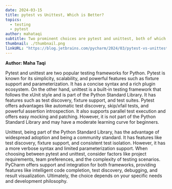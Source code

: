 ```yaml
---
date: 2024-03-15
title: pytest vs Unittest, Which is Better?
topics:
  - testing
  - pytest
author: mahataqi
subtitle: Two prominent choices are pytest and unittest, both of which come with their own sets of features and advantages.
thumbnail: ./thumbnail.png
linkURL: "https://blog.jetbrains.com/pycharm/2024/03/pytest-vs-unittest/"
---
```


**Author: Maha Taqi**

Pytest and unittest are two popular testing frameworks for Python. Pytest is known for its simplicity, scalability, and powerful features such as fixture support and parameterization. It has a concise syntax and a rich plugin ecosystem. On the other hand, unittest is a built-in testing framework that follows the xUnit style and is part of the Python Standard Library. It has features such as test discovery, fixture support, and test suites. Pytest offers advantages like automatic test discovery, skip/xfail tests, and powerful assertion introspection. It also supports parallel test execution and offers easy mocking and patching. However, it is not part of the Python Standard Library and may have a moderate learning curve for beginners.

Unittest, being part of the Python Standard Library, has the advantage of widespread adoption and being a community standard. It has features like test discovery, fixture support, and consistent test isolation. However, it has a more verbose syntax and limited parameterization support. When choosing between pytest and unittest, consider factors like project requirements, team preferences, and the complexity of testing scenarios. PyCharm offers support and integration for both frameworks, providing features like intelligent code completion, test discovery, debugging, and result visualization. Ultimately, the choice depends on your specific needs and development philosophy.

